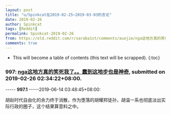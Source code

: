 ```yaml
---
layout: post
title: "u/Spinkcat在2019-02-25~2019-03-03的言论"
date: 2019-02-26
author: Spinkcat
tags: [Reddit]
permalink: Spinkcat-2019-02-26
from: https://old.reddit.com/r/saraba1st/comments/auojim/nga这地方真的笑死我了蠢到这地步也是神奇/
comments: true
---
```


* This will become a table of contents (this text will be scrapped).
{:toc}

### 997: [nga这地方真的笑死我了。。蠢到这地步也是神奇](https://old.reddit.com/r/saraba1st/comments/auojim/nga这地方真的笑死我了蠢到这地步也是神奇/), submitted on 2019-02-26 02:34:22+08:00.

----- __997.1__ -----2019-06-14 03:48:45+08:00:

胡赵时代自由化的余力终于消散，作为堕落的胡耀邦徒孙，胡温一系也彻底淡出实际行政的圈子，这个结果算意料之中。

